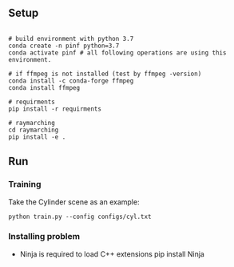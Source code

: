 ## Setup
```

# build environment with python 3.7
conda create -n pinf python=3.7
conda activate pinf # all following operations are using this environment.

# if ffmpeg is not installed (test by ffmpeg -version)
conda install -c conda-forge ffmpeg 
conda install ffmpeg

# requirments
pip install -r requirments

# raymarching
cd raymarching
pip install -e .

```


## Run

### Training

Take the Cylinder scene as an example:


```
python train.py --config configs/cyl.txt
```


### Installing problem
- Ninja is required to load C++ extensions
pip install Ninja